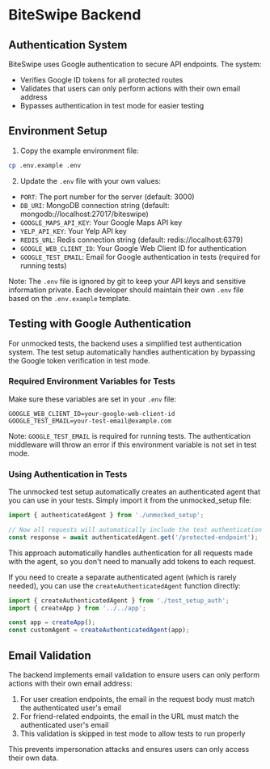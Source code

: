 # BiteSwipe Backend

## Authentication System

BiteSwipe uses Google authentication to secure API endpoints. The system:

- Verifies Google ID tokens for all protected routes
- Validates that users can only perform actions with their own email address
- Bypasses authentication in test mode for easier testing

## Environment Setup

1. Copy the example environment file:
```bash
cp .env.example .env
```

2. Update the `.env` file with your own values:
- `PORT`: The port number for the server (default: 3000)
- `DB_URI`: MongoDB connection string (default: mongodb://localhost:27017/biteswipe)
- `GOOGLE_MAPS_API_KEY`: Your Google Maps API key
- `YELP_API_KEY`: Your Yelp API key
- `REDIS_URL`: Redis connection string (default: redis://localhost:6379)
- `GOOGLE_WEB_CLIENT_ID`: Your Google Web Client ID for authentication
- `GOOGLE_TEST_EMAIL`: Email for Google authentication in tests (required for running tests)

Note: The `.env` file is ignored by git to keep your API keys and sensitive information private. Each developer should maintain their own `.env` file based on the `.env.example` template.

## Testing with Google Authentication

For unmocked tests, the backend uses a simplified test authentication system. The test setup automatically handles authentication by bypassing the Google token verification in test mode.

### Required Environment Variables for Tests

Make sure these variables are set in your `.env` file:

```
GOOGLE_WEB_CLIENT_ID=your-google-web-client-id
GOOGLE_TEST_EMAIL=your-test-email@example.com
```

Note: `GOOGLE_TEST_EMAIL` is required for running tests. The authentication middleware will throw an error if this environment variable is not set in test mode.

### Using Authentication in Tests

The unmocked test setup automatically creates an authenticated agent that you can use in your tests. Simply import it from the unmocked_setup file:

```typescript
import { authenticatedAgent } from './unmocked_setup';

// Now all requests will automatically include the test authentication
const response = await authenticatedAgent.get('/protected-endpoint');
```

This approach automatically handles authentication for all requests made with the agent, so you don't need to manually add tokens to each request.

If you need to create a separate authenticated agent (which is rarely needed), you can use the `createAuthenticatedAgent` function directly:

```typescript
import { createAuthenticatedAgent } from './test_setup_auth';
import { createApp } from '../../app';

const app = createApp();
const customAgent = createAuthenticatedAgent(app);
```

## Email Validation

The backend implements email validation to ensure users can only perform actions with their own email address:

1. For user creation endpoints, the email in the request body must match the authenticated user's email
2. For friend-related endpoints, the email in the URL must match the authenticated user's email
3. This validation is skipped in test mode to allow tests to run properly

This prevents impersonation attacks and ensures users can only access their own data.
